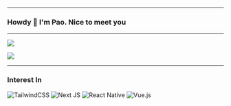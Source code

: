 ***
### Howdy 👋 I'm Pao. Nice to meet you
***
![](https://github-readme-streak-stats.herokuapp.com/?user=woonmapao&theme=buefy&hide_border=true)

![](https://github-readme-stats.vercel.app/api/top-langs/?username=woonmapao&theme=buefy&hide_border=true&include_all_commits=true&count_private=false&layout=compact)

***


### Interest In
![TailwindCSS](https://img.shields.io/badge/tailwindcss-%2338B2AC.svg?style=for-the-badge&logo=tailwind-css&logoColor=white)
![Next JS](https://img.shields.io/badge/Next-black?style=for-the-badge&logo=next.js&logoColor=white) 
![React Native](https://img.shields.io/badge/react_native-%2320232a.svg?style=for-the-badge&logo=react&logoColor=%2361DAFB) 
![Vue.js](https://img.shields.io/badge/vuejs-%2335495e.svg?style=for-the-badge&logo=vuedotjs&logoColor=%234FC08D)
